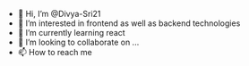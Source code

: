- 👋 Hi, I’m @Divya-Sri21
- 👀 I’m interested in frontend as well as backend technologies
- 🌱 I’m currently learning react
- 💞️ I’m looking to collaborate on ...
- 📫 How to reach me 

<!---
Divya-Sri21/Divya-Sri21 is a ✨ special ✨ repository because its `README.md` (this file) appears on your GitHub profile.
You can click the Preview link to take a look at your changes.
--->
